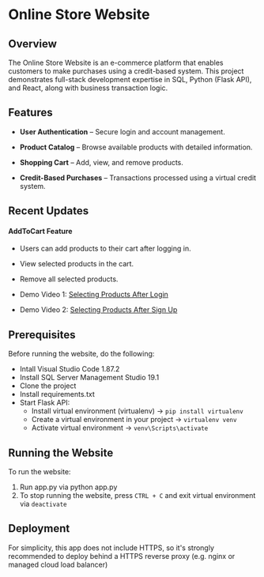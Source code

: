 # Online Store Website

## Overview

The Online Store Website is an e-commerce platform that enables customers to make purchases using a credit-based system. This project demonstrates full-stack development expertise in SQL, Python (Flask API), and React, along with business transaction logic.

## Features

* **User Authentication** – Secure login and account management.

* **Product Catalog** – Browse available products with detailed information.

* **Shopping Cart** – Add, view, and remove products.

* **Credit-Based Purchases** – Transactions processed using a virtual credit system.

## Recent Updates
#### AddToCart Feature
* Users can add products to their cart after logging in.

* View selected products in the cart.

* Remove all selected products.

* Demo Video 1: [Selecting Products After Login](https://www.loom.com/share/0f9bf9ef5b254d81a612c22033377425?sid=e9f83687-8240-4d68-90f1-7d15dcde1b9a)

* Demo Video 2: [Selecting Products After Sign Up](https://www.loom.com/share/de1f3307d9b04996af58536e3d99c7e5?sid=e952d3bd-3b26-4d74-b999-32a681edb3c2)

## Prerequisites
Before running the website, do the following:

* Intall Visual Studio Code 1.87.2
* Install SQL Server Management Studio 19.1
* Clone the project
* Install requirements.txt
* Start Flask API:
    * Install virtual environment (virtualenv) →  ```pip install virtualenv```
    * Create a virtual environment in your project → ```virtualenv venv```
    * Activate virtual environment →  ```venv\Scripts\activate```

## Running the Website
To run the website:
1. Run app.py via python app.py
2. To stop running the website, press ```CTRL + C``` and exit virtual environment via ```deactivate``` 

## Deployment
For simplicity, this app does not include HTTPS, so it's strongly recommended to deploy behind a HTTPS reverse proxy (e.g. nginx or managed cloud load balancer)

